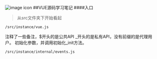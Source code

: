 
![image icon](http://vuejs.org.cn/images/logo.png)
##VUE源码学习笔记
####入口
> 从src文件夹下开始看起

    /src/instance/vue.js
注释了一些备注，$开头的是公共API _开头的是私有API，没有前缀的是代理用户。
初始化参数，并调用初始化_init方法。

    /src/instance/internal/events.js


####
